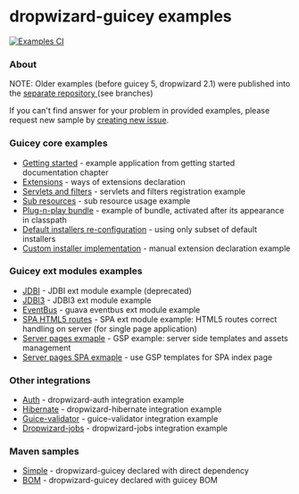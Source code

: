 # dropwizard-guicey examples
[![Examples CI](https://github.com/xvik/dropwizard-guicey/actions/workflows/examples-CI.yml/badge.svg)](https://github.com/xvik/dropwizard-guicey/actions/workflows/examples-CI.yml)

### About

NOTE: Older examples (before guicey 5, dropwizard 2.1) were published into the [separate repository
 ](https://github.com/xvik/dropwizard-guicey-examples/) (see branches)

If you can't find answer for your problem in provided examples, please request new sample by 
[creating new issue](https://github.com/xvik/dropwizard-guicey/issues).



### Guicey core examples

* [Getting started](core-getting-started) - example application from getting started documentation chapter
* [Extensions](core-extensions) - ways of extensions declaration 
* [Servlets and filters](core-servlets) - servlets and filters registration example
* [Sub resources](core-rest-sub-resource) - sub resource usage example
* [Plug-n-play bundle](core-bundle-plug-n-play) - example of bundle, activated after its appearance in classpath
* [Default installers re-configuration](core-installers-reset) - using only subset of default installers
* [Custom installer implementation](core-installer-custom) - manual extension declaration example

### Guicey ext modules examples

* [JDBI](ext-jdbi) - JDBI ext module example (deprecated) 
* [JDBI3](ext-jdbi3) - JDBI3 ext module example
* [EventBus](ext-eventbus) - guava eventbus ext module example
* [SPA HTML5 routes](ext-spa) - SPA ext module example: HTML5 routes correct handling on server (for single page application)
* [Server pages exmaple](ext-gsp) - GSP example: server side templates and assets management
* [Server pages SPA exmaple](ext-gsp-spa) - use GSP templates for SPA index page

### Other integrations

* [Auth](integration-auth) - dropwizard-auth integration example
* [Hibernate](integration-hibernate) - dropwizard-hibernate integration example
* [Guice-validator](integration-guice-validator) - guice-validator integration example
* [Dropwizard-jobs](integration-dropwizard-jobs) - dropwizard-jobs integration example

### Maven samples

* [Simple](maven-simple) - dropwizard-guicey declared with direct dependency
* [BOM](maven-bom) - dropwizard-guicey declared with guicey BOM 
